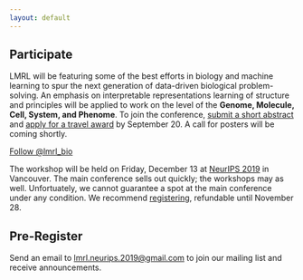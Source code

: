 ```yaml
---
layout: default
---
```


## Participate

LMRL will be featuring some of the best efforts in biology and machine learning to spur the next generation of data-driven biological problem-solving. An emphasis on interpretable representations learning of structure and principles will be applied to work on the level of the **Genome, Molecule, Cell, System, and Phenome**. To join the conference, [submit a short abstract](https://lmrl-bio.github.io/call) and [apply for a travel award](https://lmrl-bio.github.io/travel) by September 20. A call for posters will be coming shortly.

<a href="https://twitter.com/lmrl_bio?ref_src=twsrc%5Etfw" class="twitter-follow-button" data-size="large" data-show-count="false">Follow @lmrl_bio</a><script async src="https://platform.twitter.com/widgets.js" charset="utf-8"></script>

The workshop will be held on Friday, December 13 at [NeurIPS 2019](https://nips.cc/Conferences/2019/) in Vancouver. The main conference sells out quickly; the workshops may as well. Unfortuately, we cannot guarantee a spot at the main conference under any condition. We recommend [registering](https://nips.cc/Register/view-registration), refundable until November 28.

## Pre-Register

Send an email to <a href = "mailto: lmrl.neurips.2019@gmail.com">lmrl.neurips.2019@gmail.com</a> to join our mailing list and receive announcements.

